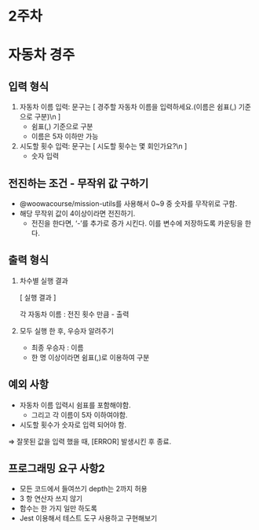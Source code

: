 # 2주차

# 자동차 경주

## 입력 형식

1. 자동차 이름 입력: 문구는 [ 경주할 자동차 이름을 입력하세요.(이름은 쉼표(,) 기준으로 구분)\n ]
   - 쉼표(,) 기준으로 구분
   - 이름은 5자 이하만 가능
2. 시도할 횟수 입력: 문구는 [ 시도할 횟수는 몇 회인가요?\n ]
   - 숫자 입력

## 전진하는 조건 - 무작위 값 구하기

- @woowacourse/mission-utils를 사용해서 0~9 중 숫자를 무작위로 구함.
- 해당 무작위 값이 4이상이라면 전진하기.
  - 전진을 한다면, ‘-’를 추가로 증가 시킨다. 이를 변수에 저장하도록 카운팅을 한다.

## 출력 형식

1. 차수별 실행 결과

   [ 실행 결과 ]

   각 자동차 이름 : 전진 횟수 만큼 - 출력

2. 모두 실행 한 후, 우승자 알려주기
   - 최종 우승자 : 이름
   - 한 명 이상이라면 쉼표(,)로 이용하여 구분

## 예외 사항

- 자동차 이름 입력시 쉼표를 포함해야함.
  - 그리고 각 이름이 5자 이하여야함.
- 시도할 횟수가 숫자로 입력 되어야 함.

⇒ 잘못된 값을 입력 했을 때, [ERROR] 발생시킨 후 종료.

## 프로그래밍 요구 사항2

- 모든 코드에서 들여쓰기 depth는 2까지 허용
- 3 항 연산자 쓰지 않기
- 함수는 한 가지 일만 하도록
- Jest 이용해서 테스트 도구 사용하고 구현해보기
